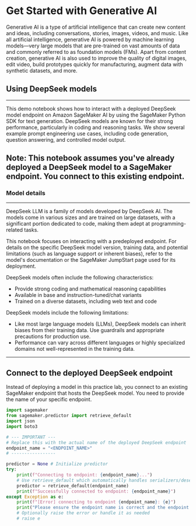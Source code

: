 # Get Started with Generative AI

Generative AI is a type of artificial intelligence that can create new content and ideas, including conversations, stories, images, videos, and music. Like all artificial intelligence, generative AI is powered by machine learning models—very large models that are pre-trained on vast amounts of data and commonly referred to as foundation models (FMs). Apart from content creation, generative AI is also used to improve the quality of digital images, edit video, build prototypes quickly for manufacturing, augment data with synthetic datasets, and more.

## Using DeepSeek models 

---
This demo notebook shows how to interact with a deployed DeepSeek model endpoint on Amazon SageMaker AI by using the SageMaker Python SDK for text generation. DeepSeek models are known for their strong performance, particularly in coding and reasoning tasks. We show several example prompt engineering use cases, including code generation, question answering, and controlled model output.

Note: This notebook assumes you've already deployed a DeepSeek model to a SageMaker endpoint. You connect to this existing endpoint.
---

### Model details

---
DeepSeek LLM is a family of models developed by DeepSeek AI. The models come in various sizes and are trained on large datasets, with a significant portion dedicated to code, making them adept at programming-related tasks. 

This notebook focuses on interacting with a predeployed endpoint. For details on the specific DeepSeek model version, training data, and potential limitations (such as language support or inherent biases), refer to the model's documentation or the SageMaker JumpStart page used for its deployment.

DeepSeek models often include the following characteristics:
- Provide strong coding and mathematical reasoning capabilities
- Available in base and instruction-tuned/chat variants
- Trained on a diverse datasets, including web text and code

DeepSeek models include the following limitations:
- Like most large language models (LLMs), DeepSeek models can inherit biases from their training data. Use guardrails and appropriate precautions for production use.
- Performance can vary across different languages or highly specialized domains not well-represented in the training data.

---

## Connect to the deployed DeepSeek endpoint
Instead of deploying a model in this practice lab, you connect to an existing SageMaker endpoint that hosts the DeepSeek model. You need to provide the name of your specific endpoint.

```py
import sagemaker
from sagemaker.predictor import retrieve_default
import json 
import boto3

# --- IMPORTANT --- 
# Replace this with the actual name of the deployed DeepSeek endpoint
endpoint_name = "<ENDPOINT_NAME>" 
# ----------------- 

predictor = None # Initialize predictor
try:
    print(f"Connecting to endpoint: {endpoint_name}...")
    # Use retrieve_default which automatically handles serializers/deserializers for known JumpStart containers
    predictor = retrieve_default(endpoint_name)
    print(f"Successfully connected to endpoint: {endpoint_name}")
except Exception as e:
    print(f"[Error] connecting to endpoint {endpoint_name}: {e}")
    print("Please ensure the endpoint name is correct and the endpoint is in 'InService' status.")
    # Optionally raise the error or handle it as needed
    # raise e 
```